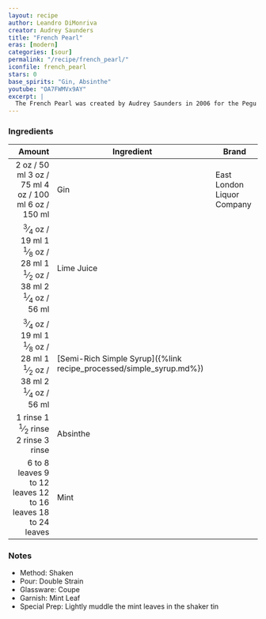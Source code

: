 ```yaml
---
layout: recipe
author: Leandro DiMonriva
creator: Audrey Saunders
title: "French Pearl"
eras: [modern]
categories: [sour]
permalink: "/recipe/french_pearl/"
iconfile: french_pearl
stars: 0
base_spirits: "Gin, Absinthe"
youtube: "OA7FWMVx9AY"
excerpt: |
  The French Pearl was created by Audrey Saunders in 2006 for the Pegu Club in New York City. This drink was created as a tribute to the Beaux-Arts Neoclassical architectural movement of the late 1800's in France. In this era it was very common and quite fashionable to sip Pastis (Anise Liqueur without the Wormwood) and the cocktail takes it's name from the visual opacity of the drink. This effect is referred to as "Louching"  which occurs naturally when any anise liqueur meets water. This brings me to a small note on my execution of this cocktail: I took some liberties in it's creation, firstly the original calles for  <sup>1</sup>&frasl;<sub>4</sub>oz (7 <sup>1</sup>&frasl;<sub>2</sub>ml) Pernod Pastis ( This is the original White label Pernod) I used the Pernod Absinthe Superior which is now available after the 2007 repeal of the dumb law banning Absinthe in the US. I used an atomizer to wash the glass with Absinthe as it is much more aromatic and you get a better more even note of Anise.
---
```


### Ingredients

|                                                                                                                                                                                                                                                                                                  Amount | Ingredient                                                          | Brand                      |
| ------------------------------------------------------------------------------------------------------------------------------------------------------------------------------------------------------------------------------------------------------------------------------------------------------: | ------------------------------------------------------------------- | -------------------------- |
|                                                                                                                              <span class="onex active">2 oz / 50 ml</span> <span class="onehalfx">3 oz / 75 ml</span> <span class="twox">4 oz / 100 ml</span> <span class="threex">6 oz / 150 ml</span> | Gin                                                                 | East London Liquor Company |
| <span class="onex active"> <sup>3</sup>&frasl;<sub>4</sub> oz / 19 ml</span> <span class="onehalfx">1 <sup>1</sup>&frasl;<sub>8</sub> oz / 28 ml</span> <span class="twox">1 <sup>1</sup>&frasl;<sub>2</sub> oz / 38 ml</span> <span class="threex">2 <sup>1</sup>&frasl;<sub>4</sub> oz / 56 ml</span> | Lime Juice                                                          |
| <span class="onex active"> <sup>3</sup>&frasl;<sub>4</sub> oz / 19 ml</span> <span class="onehalfx">1 <sup>1</sup>&frasl;<sub>8</sub> oz / 28 ml</span> <span class="twox">1 <sup>1</sup>&frasl;<sub>2</sub> oz / 38 ml</span> <span class="threex">2 <sup>1</sup>&frasl;<sub>4</sub> oz / 56 ml</span> | [Semi-Rich Simple Syrup]({%link recipe_processed/simple_syrup.md%}) |
|                                                                                                                <span class="onex active">1 rinse </span> <span class="onehalfx">1 <sup>1</sup>&frasl;<sub>2</sub> rinse </span> <span class="twox">2 rinse </span> <span class="threex">3 rinse </span> | Absinthe                                                            |
|                                                                                                                   <span class="onex active">6 to 8 leaves </span> <span class="onehalfx">9 to 12 leaves </span> <span class="twox">12 to 16 leaves </span> <span class="threex">18 to 24 leaves </span> | Mint                                                                |

### Notes

- Method: Shaken
- Pour: Double Strain
- Glassware: Coupe
- Garnish: Mint Leaf
- Special Prep: Lightly muddle the mint leaves in the shaker tin

<script type="application/ld+json">
{
  "@context": "https://schema.org",
  "@type": "Recipe",
  "author": "{{ page.author }}",
  "description": "{{ page.excerpt | strip_html | replace: '"', "'" }}",
  "image": "{%- for ingredient in site.data[page.iconfile].images.ingredient limit: 1 -%}{{ ingredient.url }}{%- endfor -%}",
  "recipeIngredient": [  " 2 oz Gin",
  "0.75 oz Lime Juice ",
  "0.75 oz Semi-Rich Simple Syrup",
  "1 rinse Absinthe ",
  "6 to 8 leaves Mint "],
  "name": "{{ page.title }}",
  "recipeInstructions": "  {
    '@type': 'HowToStep',
    'text': '- Method: Shaken
'
  },  {
    '@type': 'HowToStep',
    'text': '- Pour: Double Strain
'
  },  {
    '@type': 'HowToStep',
    'text': '- Glassware: Coupe
'
  },  {
    '@type': 'HowToStep',
    'text': '- Garnish: Mint Leaf
'
  },  {
    '@type': 'HowToStep',
    'text': '- Special Prep: Lightly muddle the mint leaves in the shaker tin
'
  }",
  "recipeYield": "1 cocktail",
  "recipeCategory": "cocktail"
}
</script>
